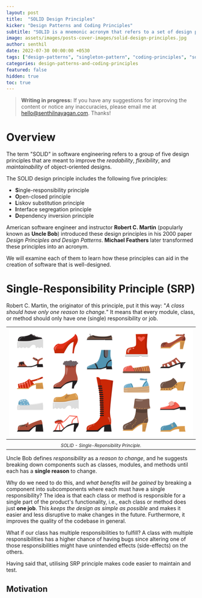 ```yaml
---
layout: post
title:  "SOLID Design Principles"
kicker: "Design Patterns and Coding Principles"
subtitle: "SOLID is a mnemonic acronym that refers to a set of design principles developed for object-oriented programming languages. It makes our code more readable, extensible, and manageable when correctly implemented."
image: assets/images/posts-cover-images/solid-design-principles.jpg
author: senthil
date: 2022-07-30 00:00:00 +0530
tags: ["design-patterns", "singleton-pattern", "coding-principles", "solid"]
categories: design-patterns-and-coding-principles
featured: false
hidden: true
toc: true
---
```


> **Writing in progress:** If you have any suggestions for improving the content or notice any inaccuracies, please email me at [hello@senthilnayagan.com](mailto:hello@senthilnayagan.com). Thanks!

# Overview

The term "SOLID" in software engineering refers to a group of five design principles that are meant to improve the *readability*, *flexibility*, and *maintainability* of object-oriented designs.

The SOLID design principle includes the following five principles:

- **S**ingle-responsibility principle
- **O**pen-closed principle
- **L**iskov substitution principle
- **I**nterface segregation principle
- **D**ependency inversion principle

American software engineer and instructor **Robert C. Martin** (popularly known as **Uncle Bob**) introduced these design principles in his 2000 paper *Design Principles and Design Patterns*. **Michael Feathers** later transformed these principles into an acronym. 

We will examine each of them to learn how these principles can aid in the creation of software that is well-designed.

# Single-Responsibility Principle (SRP)

Robert C. Martin, the originator of this principle, put it this way: "*A class should have only one reason to change.*" It means that every module, class, or method should only have one (single) responsibility or job.

|![Single-Reponsibility Principle](/assets/images/posts/solid-srp.jpg)|
|:-:|
|<sub>*SOLID - Single-Reponsibility Principle.*</sub>|<br/><br/>

Uncle Bob defines *responsibility* as a *reason to change*, and he suggests breaking down components such as classes, modules, and methods until each has a **single reason** to change. 

Why do we need to do this, and *what benefits will be gained* by breaking a component into subcomponents where each must have a single responsibility? The idea is that each class or method is responsible for a single part of the product's functionality, i.e., each class or method does just **one job**. This *keeps the design as simple as possible* and makes it easier and less disruptive to make changes in the future. Furthermore, it improves the quality of the codebase in general.

What if our class has multiple responsibilities to fulfill? A class with multiple responsibilities has a higher chance of having bugs since altering one of those responsibilities might have unintended effects (side-effects) on the others. 

Having said that, utilising SRP principle makes code easier to maintain and test.

## Motivation